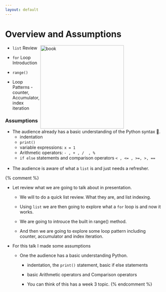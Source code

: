 ```yaml
---
layout: default
---
```

# Overview and Assumptions

<img style="padding-right: 120px" src="../../perkovic.jpg" alt="book" width="270" align="right" >

* `list` Review

* `for` Loop Introduction

* `range()`

* Loop Patterns - counter, Accumulator, index iteration

### Assumptions

* The audience already has a basic understanding of the Python syntax 🐍.
    * indentation
    * `print()`
    * variable expressions: `x = 1 `
    *  Arithmetic operators: `- , + , /  , %`
    * `if else` statements and comparison operators `< , <= , >=, >, == `
<br><br>
* The audience is aware of what a `list` is and just needs a refresher.

{% comment %}

* Let review what we are going to talk about in  presentation.

    * We will to do a quick list review. What they are, and list indexing.

    * Using `list` we are then going to explore what a `for` loop is and now it works.

    * We are going to introuce the built in range() method.

    * And then we are going to explore some loop pattern including counter, accumulator and index iteration.

*  For this talk I made some assumptions

    * One the audience has a basic understanding Python.

        * indentation,   the `print()` statement, basic if else statements

        * basic Arithmetic operators and Comparison operators

        * You can think of this has a week 3 topic.
{% endcomment %}

